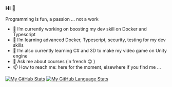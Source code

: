 ### Hi 👋

Programming is fun, a passion ... not a work 

- 🔭 I’m currently working on boosting my dev skill on Docker and Typescript
- 🌱 I’m learning advanced Docker, Typescript, security, testing for my dev skills
- 🌱 I’m also currently learning C# and 3D to make my video game on Unity engine
- 💬 Ask me about courses (in french 😊 )
- 📫 How to reach me: here for the moment, elsewhere if you find me ...



[![My GitHub Stats](https://github-readme-stats.vercel.app/api/?username=Romain-14&count_private=true&theme=tokyonight&showicons=true)]()
[![My GitHub Language Stats](https://github-readme-stats.vercel.app/api/top-langs/?username=Romain-14&langs_count=5&theme=tokyonight)]()
